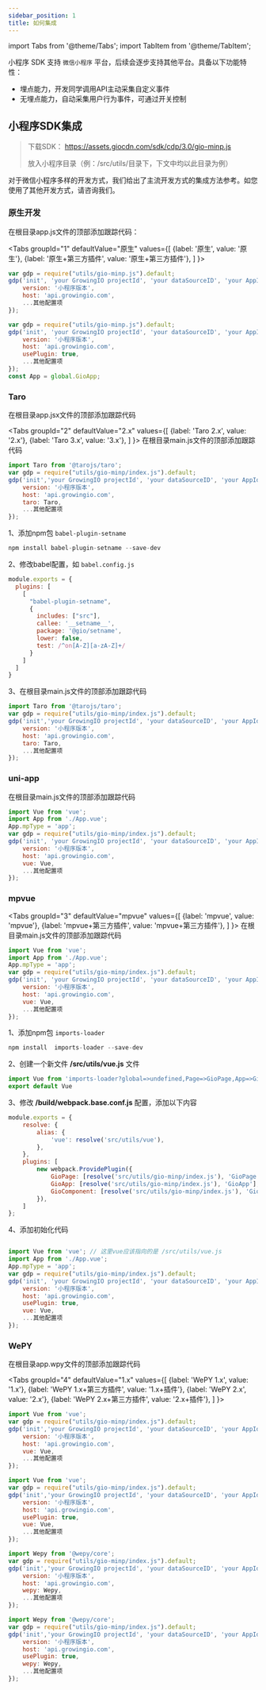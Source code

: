 ```yaml
---
sidebar_position: 1
title: 如何集成
---
```


import Tabs from '@theme/Tabs';
import TabItem from '@theme/TabItem';

小程序 SDK 支持 `微信小程序` 平台，后续会逐步支持其他平台。具备以下功能特性：
* 埋点能力，开发同学调用API主动采集自定义事件
* 无埋点能力，自动采集用户行为事件，可通过开关控制

## 小程序SDK集成

>下载SDK： https://assets.giocdn.com/sdk/cdp/3.0/gio-minp.js
>
>放入小程序目录（例：/src/utils/目录下，下文中均以此目录为例）

对于微信小程序多样的开发方式，我们给出了主流开发方式的集成方法参考。如您使用了其他开发方式，请咨询我们。

### 原生开发
在根目录app.js文件的顶部添加跟踪代码：

<Tabs
  groupId="1"
  defaultValue="原生"
  values={[
    {label: '原生', value: '原生'},
    {label: '原生+第三方插件', value: '原生+第三方插件'},
  ]
}>
<TabItem value="原生">

```js
var gdp = require("utils/gio-minp.js").default;
gdp('init', 'your GrowingIO projectId', 'your dataSourceID', 'your AppId', {
    version: '小程序版本',
    host: 'api.growingio.com',
    ...其他配置项
});
```

</TabItem>
<TabItem value="原生+第三方插件">

```js
var gdp = require("utils/gio-minp.js").default;
gdp('init', 'your GrowingIO projectId', 'your dataSourceID', 'your AppId', {
    version: '小程序版本',
    host: 'api.growingio.com',
    usePlugin: true,
    ...其他配置项
});
const App = global.GioApp;
```

</TabItem>
</Tabs>

### Taro
在根目录app.jsx文件的顶部添加跟踪代码

<Tabs
  groupId="2"
  defaultValue="2.x"
  values={[
    {label: 'Taro 2.x', value: '2.x'},
    {label: 'Taro 3.x', value: '3.x'},
  ]
}>
<TabItem value="2.x">
在根目录main.js文件的顶部添加跟踪代码

```js
import Taro from '@tarojs/taro';
var gdp = require("utils/gio-minp/index.js").default;
gdp('init','your GrowingIO projectId', 'your dataSourceID', 'your AppId', {
    version: '小程序版本',
    host: 'api.growingio.com',
    taro: Taro,
    ...其他配置项
});
```

</TabItem>
<TabItem value="3.x">

1、添加npm包 `babel-plugin-setname`

```js
npm install babel-plugin-setname --save-dev
```

2、修改babel配置，如 `babel.config.js`

```js
module.exports = {
  plugins: [
    [
      "babel-plugin-setname",
      {
        includes: ["src"],
        callee: '__setname__',
        package: '@gio/setname',
        lower: false,
        test: /^on[A-Z][a-zA-Z]+/
      }
    ]
  ]
}
```

3、在根目录main.js文件的顶部添加跟踪代码

```js
import Taro from '@tarojs/taro';
var gdp = require("utils/gio-minp/index.js").default;
gdp('init','your GrowingIO projectId', 'your dataSourceID', 'your AppId', {
    version: '小程序版本',
    host: 'api.growingio.com',
    taro: Taro,
    ...其他配置项
});
```
</TabItem>
</Tabs>

### uni-app

在根目录main.js文件的顶部添加跟踪代码

```js
import Vue from 'vue';
import App from './App.vue';
App.mpType = 'app';
var gdp = require("utils/gio-minp/index.js").default;
gdp('init', 'your GrowingIO projectId', 'your dataSourceID', 'your AppId', {
    version: '小程序版本',
    host: 'api.growingio.com',
    vue: Vue,
    ...其他配置项
});
```

### mpvue

<Tabs
  groupId="3"
  defaultValue="mpvue"
  values={[
    {label: 'mpvue', value: 'mpvue'},
    {label: 'mpvue+第三方插件', value: 'mpvue+第三方插件'},
  ]
}>
<TabItem value="mpvue">
在根目录main.js文件的顶部添加跟踪代码

```js
import Vue from 'vue';
import App from './App.vue';
App.mpType = 'app';
var gdp = require("utils/gio-minp/index.js").default;
gdp('init', 'your GrowingIO projectId', 'your dataSourceID', 'your AppId', {
    version: '小程序版本',
    host: 'api.growingio.com',
    vue: Vue,
    ...其他配置项
});
```
</TabItem>
<TabItem value="mpvue+第三方插件">

1、添加npm包 `imports-loader`

```js
npm install  imports-loader --save-dev
```

2、创建一个新文件 **/src/utils/vue.js** 文件

```js
import Vue from 'imports-loader?global=>undefined,Page=>GioPage,App=>GioApp,Component=>GioComponent!mpvue'
export default Vue
```

3、修改 **/build/webpack.base.conf.js** 配置，添加以下内容

```js
module.exports = {
    resolve: {
        alias: {
            'vue': resolve('src/utils/vue'),
        },
    },
    plugins: [
        new webpack.ProvidePlugin({
            GioPage: [resolve('src/utils/gio-minp/index.js'), 'GioPage'],
            GioApp: [resolve('src/utils/gio-minp/index.js'), 'GioApp'],
            GioComponent: [resolve('src/utils/gio-minp/index.js'), 'GioComponent']
        }),
    ]
};
```

4、添加初始化代码

```js

import Vue from 'vue'; // 这里vue应该指向的是 /src/utils/vue.js
import App from './App.vue';
App.mpType = 'app';
var gdp = require("utils/gio-minp/index.js").default;
gdp('init', 'your GrowingIO projectId', 'your dataSourceID', 'your AppId', {
    version: '小程序版本',
    host: 'api.growingio.com',
    usePlugin: true,
    vue: Vue,
    ...其他配置项
});
```

</TabItem>
</Tabs>

### WePY

在根目录app.wpy文件的顶部添加跟踪代码

<Tabs
  groupId="4"
  defaultValue="1.x"
  values={[
    {label: 'WePY 1.x', value: '1.x'},
    {label: 'WePY 1.x+第三方插件', value: '1.x+插件'},
    {label: 'WePY 2.x', value: '2.x'},
    {label: 'WePY 2.x+第三方插件', value: '2.x+插件'},
  ]
}>
<TabItem value="1.x">

```js
import Vue from 'vue';
var gdp = require("utils/gio-minp/index.js").default;
gdp('init','your GrowingIO projectId', 'your dataSourceID', 'your AppId', {
    version: '小程序版本',
    host: 'api.growingio.com',
    vue: Vue,
    ...其他配置项
});
```
</TabItem>
<TabItem value="1.x+插件">

```js
import Vue from 'vue';
var gdp = require("utils/gio-minp/index.js").default;
gdp('init','your GrowingIO projectId', 'your dataSourceID', 'your AppId', {
    version: '小程序版本',
    host: 'api.growingio.com',
    usePlugin: true,
    vue: Vue,
    ...其他配置项
});
```
</TabItem>
<TabItem value="2.x">

```js
import Wepy from '@wepy/core';
var gdp = require("utils/gio-minp/index.js").default;
gdp('init','your GrowingIO projectId', 'your dataSourceID', 'your AppId', {
    version: '小程序版本',
    host: 'api.growingio.com',
    wepy: Wepy,
    ...其他配置项
});
```
</TabItem>
<TabItem value="2.x+插件">

```js
import Wepy from '@wepy/core';
var gdp = require("utils/gio-minp/index.js").default;
gdp('init','your GrowingIO projectId', 'your dataSourceID', 'your AppId', {
    version: '小程序版本',
    host: 'api.growingio.com',
    usePlugin: true,
    wepy: Wepy,
    ...其他配置项
});
```
</TabItem>
</Tabs>

